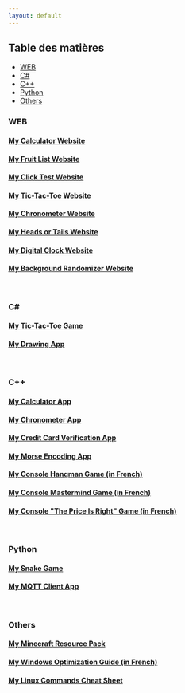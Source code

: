 ```yaml
---
layout: default
---
```


## Table des matières
- [WEB](#web)
- [C#](#c#)
- [C++](#c++)
- [Python](#python)
- [Others](#others)

### WEB
#### [My Calculator Website](pages/calculator/)
#### [My Fruit List Website](pages/fruits/)
#### [My Click Test Website](pages/clicktest/)
#### [My Tic-Tac-Toe Website](pages/tictactoe/)
#### [My Chronometer Website](pages/chronometer/)
#### [My Heads or Tails Website](pages/headsortails/)
#### [My Digital Clock Website](pages/clock/)
#### [My Background Randomizer Website](pages/color/)
<br>

### C#
#### [My Tic-Tac-Toe Game](https://github.com/PouletEnSlip/TicTacToeCSharp)
#### [My Drawing App](https://github.com/PouletEnSlip/Drawing)
<br>

### C++
#### [My Calculator App](https://github.com/PouletEnSlip/Calculator)
#### [My Chronometer App](https://github.com/PouletEnSlip/Chronometer)
#### [My Credit Card Verification App](https://github.com/PouletEnSlip/CreditCardVerification)
#### [My Morse Encoding App](https://github.com/PouletEnSlip/Morse)
#### [My Console Hangman Game (in French)](https://github.com/PouletEnSlip/HangmanGame)
#### [My Console Mastermind Game (in French)](https://github.com/PouletEnSlip/Mastermind)
#### [My Console "The Price Is Right" Game (in French)](https://github.com/PouletEnSlip/ThePriceIsRight)
<br>

### Python
#### [My Snake Game](https://github.com/PouletEnSlip/Snake)
#### [My MQTT Client App](https://github.com/PouletEnSlip/MQTT)
<br>

### Others
#### [My Minecraft Resource Pack](pages/cotcotpack)
#### [My Windows Optimization Guide (in French)](pages/opti)
#### [My Linux Commands Cheat Sheet](https://github.com/PouletEnSlip/Linux)
